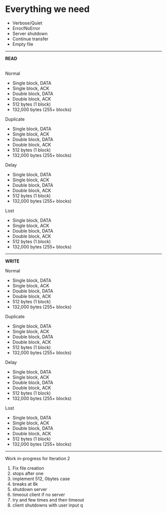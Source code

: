 # Everything we need

* Verbose/Quiet
* Error/NoError
* Server shutdown
* Continue transfer
* Empty file

<hr>

<b> READ </b><br><br>

Normal <br>
* Single block, DATA
* Single block, ACK
* Double block, DATA
* Double block, ACK
* 512 bytes (1 block)
* 132,000 bytes (255+ blocks)

Duplicate <br>
* Single block, DATA
* Single block, ACK
* Double block, DATA
* Double block, ACK
* 512 bytes (1 block)
* 132,000 bytes (255+ blocks)

Delay <br>
* Single block, DATA
* Single block, ACK
* Double block, DATA
* Double block, ACK
* 512 bytes (1 block)
* 132,000 bytes (255+ blocks)

Lost <br>
* Single block, DATA
* Single block, ACK
* Double block, DATA
* Double block, ACK
* 512 bytes (1 block)
* 132,000 bytes (255+ blocks)

<hr>

<b> WRITE </b><br>

Normal <br>
* Single block, DATA
* Single block, ACK
* Double block, DATA
* Double block, ACK
* 512 bytes (1 block)
* 132,000 bytes (255+ blocks)

Duplicate <br>
* Single block, DATA
* Single block, ACK
* Double block, DATA
* Double block, ACK
* 512 bytes (1 block)
* 132,000 bytes (255+ blocks)

Delay <br>
* Single block, DATA
* Single block, ACK
* Double block, DATA
* Double block, ACK
* 512 bytes (1 block)
* 132,000 bytes (255+ blocks)

Lost <br>
* Single block, DATA
* Single block, ACK
* Double block, DATA
* Double block, ACK
* 512 bytes (1 block)
* 132,000 bytes (255+ blocks)

<hr>

Work in-progress for Iteration 2

1. Fix file creation
2. stops after one
3. implement 512, 0bytes case
4. breaks at 8k
5. shutdown server
6. timeout client if no server
7. try and few times and then timeout
8. client shutdowns with user input q
